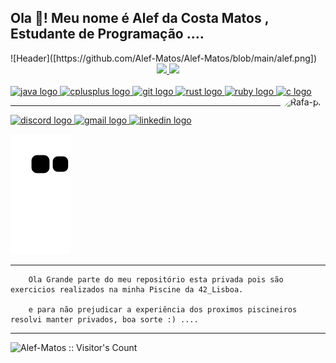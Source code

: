 <h2 align="left">Ola 👋! Meu nome é Alef da Costa Matos , Estudante de Programação ....</h2>
![Header]([https://github.com/Alef-Matos/Alef-Matos/blob/main/alef.png])

<div align="center">
  <a href="https://github.com/Alef-Matos">
  <img height="160m" src="https://github-readme-stats.vercel.app/api?username=Alef-Matos&show_icons=true&theme=chartreuse-dark&include_all_commits=true&count_private=true"/>
  <img height="160m" src="https://github-readme-stats.vercel.app/api/top-langs/?username=Alef-Matos&layout=compact&theme=chartreuse-dark" />
</div>
<div style="display: inline_block"><br>
   <img src="https://cdn.jsdelivr.net/gh/devicons/devicon/icons/java/java-original.svg" height="30" width="42" alt="java logo"  />
  <img src="https://cdn.jsdelivr.net/gh/devicons/devicon/icons/cplusplus/cplusplus-original.svg" height="30" width="42" alt="cplusplus logo"  />
  <img src="https://cdn.jsdelivr.net/gh/devicons/devicon/icons/git/git-original.svg" height="30" width="42" alt="git logo"  />
  <img src="https://cdn.jsdelivr.net/gh/devicons/devicon/icons/rust/rust-plain.svg" height="30" width="42" alt="rust logo"  />
  <img src="https://cdn.jsdelivr.net/gh/devicons/devicon/icons/ruby/ruby-original.svg" height="30" width="42" alt="ruby logo"  />
  <img src="https://cdn.jsdelivr.net/gh/devicons/devicon/icons/c/c-original.svg" height="40" width="52" alt="c logo"  /><img align="right" alt="Rafa-pic" height="150" style="border-radius:50px;" src="https://i.ibb.co/THkNWg5/alefmatos.png?width=676&height=676">
  
</div>

 ---
 
<div> 
<a href="https://discord.gg/S9A8HE6UsF" target="_blank">
    <img src="https://img.shields.io/static/v1?message=Discord&logo=discord&label=&color=7289DA&logoColor=white&labelColor=&style=for-the-badge" height="35" alt="discord logo"  />
  </a>
  <a href="alef.dcm.2022@gmail.com" target="_blank">
    <img src="https://img.shields.io/static/v1?message=Gmail&logo=gmail&label=&color=D14836&logoColor=white&labelColor=&style=for-the-badge" height="35" alt="gmail logo"  />
  </a>
  <a href="https://www.linkedin.com/in/alefmatos/" target="_blank">
    <img src="https://img.shields.io/static/v1?message=LinkedIn&logo=linkedin&label=&color=0077B5&logoColor=white&labelColor=&style=for-the-badge" height="35" alt="linkedin logo"  />
  </a>
 
 ![Snake animation](https://github.com/Alef-Matos/Alef-Matos/blob/output/github-contribution-grid-snake.svg)
 
---
  
</div>


        Ola Grande parte do meu repositório esta privada pois são exercicios realizados na minha Piscine da 42_Lisboa.

        e para não prejudicar a experiência dos proximos piscineiros resolvi manter privados, boa sorte :) ....
---
<img src="https://profile-counter.glitch.me/{Alef-Matos}/count.svg" alt="Alef-Matos :: Visitor's Count" />

